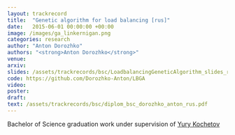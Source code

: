 ```yaml
---
layout: trackrecord
title:  "Genetic algorithm for load balancing [rus]"
date:   2015-06-01 00:00:00 +00:00
image: /images/ga_linkernigan.png
categories: research
author: "Anton Dorozhko"
authors: "<strong>Anton Dorozhko</strong>"
venue: 
arxiv: 
slides: /assets/trackrecords/bsc/LoadbalancingGeneticAlgorithm_slides_rus.pdf
code: https://github.com/Dorozhko-Anton/LBGA
video: 
poster: 
draft: 
text: /assets/trackrecords/bsc/diplom_bsc_dorozhko_anton_rus.pdf
---
```


Bachelor of Science graduation work under supervision of [Yury Kochetov](http://www.math.nsc.ru/LBRT/k5/kochetov.html) 
